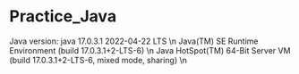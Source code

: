 # Practice_Java

Java version:
java 17.0.3.1 2022-04-22 LTS \n
Java(TM) SE Runtime Environment (build 17.0.3.1+2-LTS-6) \n
Java HotSpot(TM) 64-Bit Server VM (build 17.0.3.1+2-LTS-6, mixed mode, sharing) \n
